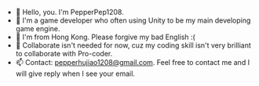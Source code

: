 - 👋 Hello, you. I'm PepperPep1208.
- 👀 I'm a game developer who often using Unity to be my main developing game engine.
- 🌱 I'm from Hong Kong. Please forgive my bad English :(
- 💞️ Collaborate isn't needed for now, cuz my coding skill isn't very brilliant to collaborate with Pro-coder.
- 📫 Contact: pepperhujiao1208@gmail.com. Feel free to contact me and I will give reply when I see your email.

<!---
Pepper1208/Pepper1208 is a ✨ special ✨ repository because its `README.md` (this file) appears on your GitHub profile.
You can click the Preview link to take a look at your changes.
--->
